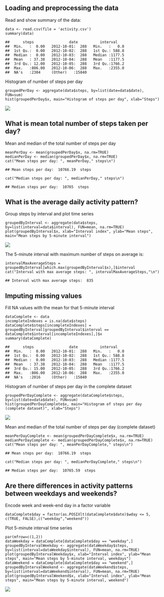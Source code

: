 Loading and preprocessing the data
----------------------------------

Read and show summary of the data:

    data <- read.csv(file = 'activity.csv')
    summary(data)

    ##      steps                date          interval     
    ##  Min.   :  0.00   2012-10-01:  288   Min.   :   0.0  
    ##  1st Qu.:  0.00   2012-10-02:  288   1st Qu.: 588.8  
    ##  Median :  0.00   2012-10-03:  288   Median :1177.5  
    ##  Mean   : 37.38   2012-10-04:  288   Mean   :1177.5  
    ##  3rd Qu.: 12.00   2012-10-05:  288   3rd Qu.:1766.2  
    ##  Max.   :806.00   2012-10-06:  288   Max.   :2355.0  
    ##  NA's   :2304     (Other)   :15840

Histogram of number of steps per day

    groupedPerDay <- aggregate(data$steps, by=list(date=data$date), FUN=sum)
    hist(groupedPerDay$x, main="Histogram of steps per day", xlab="Steps")

![](scriptProject1_files/figure-markdown_strict/unnamed-chunk-2-1.png)

What is mean total number of steps taken per day?
-------------------------------------------------

Mean and median of the total number of steps per day

    meanPerDay <- mean(groupedPerDay$x, na.rm=TRUE)
    medianPerDay <- median(groupedPerDay$x, na.rm=TRUE)
    cat("Mean steps per day: ", meanPerDay," steps\n")

    ## Mean steps per day:  10766.19  steps

    cat("Median steps per day: ", medianPerDay," steps\n")

    ## Median steps per day:  10765  steps

What is the average daily activity pattern?
-------------------------------------------

Group steps by interval and plot time series

    groupedByInterval <- aggregate(data$steps, by=list(interval=data$interval), FUN=mean, na.rm=TRUE)
    plot(groupedByInterval$x, xlab="Interval index", ylab="Mean steps", main="Mean steps by 5-minute interval")

![](scriptProject1_files/figure-markdown_strict/unnamed-chunk-4-1.png)

The 5-minute interval with maximum number of steps on average is:

    intervalMaxAverageSteps = groupedByInterval[which.max(groupedByInterval$x),]$interval
    cat("Interval with max average steps: ", intervalMaxAverageSteps,"\n")

    ## Interval with max average steps:  835

Imputing missing values
-----------------------

Fill NA values with the mean for that 5-minute interval

    dataComplete <- data
    incompleteIndexes = is.na(data$steps)
    dataComplete$steps[incompleteIndexes] = groupedByInterval[groupedByInterval$interval == dataComplete$interval[incompleteIndexes],]$x
    summary(dataComplete)

    ##      steps                date          interval     
    ##  Min.   :  0.00   2012-10-01:  288   Min.   :   0.0  
    ##  1st Qu.:  0.00   2012-10-02:  288   1st Qu.: 588.8  
    ##  Median :  0.00   2012-10-03:  288   Median :1177.5  
    ##  Mean   : 37.38   2012-10-04:  288   Mean   :1177.5  
    ##  3rd Qu.: 15.00   2012-10-05:  288   3rd Qu.:1766.2  
    ##  Max.   :806.00   2012-10-06:  288   Max.   :2355.0  
    ##  NA's   :2016     (Other)   :15840

Histogram of number of steps per day in the complete dataset

    groupedPerDayComplete <- aggregate(dataComplete$steps, by=list(date=data$date), FUN=sum)
    hist(groupedPerDayComplete$x, main="Histogram of steps per day (complete dataset)", xlab="Steps")

![](scriptProject1_files/figure-markdown_strict/unnamed-chunk-7-1.png)

Mean and median of the total number of steps per day (complete dataset)

    meanPerDayComplete <- mean(groupedPerDayComplete$x, na.rm=TRUE)
    medianPerDayComplete <- median(groupedPerDayComplete$x, na.rm=TRUE)
    cat("Mean steps per day: ", meanPerDayComplete," steps\n")

    ## Mean steps per day:  10766.19  steps

    cat("Median steps per day: ", medianPerDayComplete," steps\n")

    ## Median steps per day:  10765.59  steps

Are there differences in activity patterns between weekdays and weekends?
-------------------------------------------------------------------------

Encode week and week-end day in a factor variable

    dataComplete$day = factor(as.POSIXlt(dataComplete$date)$wday <= 5, c(TRUE, FALSE),c("weekday","weekend"))

Plot 5-minute interval time series

    par(mfrow=c(1,2))
    dataWeekday = dataComplete[dataComplete$day == "weekday",]
    groupedByIntervalWeekday <- aggregate(dataWeekday$steps, by=list(interval=dataWeekday$interval), FUN=mean, na.rm=TRUE)
    plot(groupedByIntervalWeekday$x, xlab="Interval index", ylab="Mean steps", main="Mean steps by 5-minute interval, weekdays")
    dataWeekend = dataComplete[dataComplete$day == "weekend",]
    groupedByIntervalWeekend <- aggregate(dataWeekend$steps, by=list(interval=dataWeekend$interval), FUN=mean, na.rm=TRUE)
    plot(groupedByIntervalWeekend$x, xlab="Interval index", ylab="Mean steps", main="Mean steps by 5-minute interval, weekend")

![](scriptProject1_files/figure-markdown_strict/unnamed-chunk-10-1.png)
